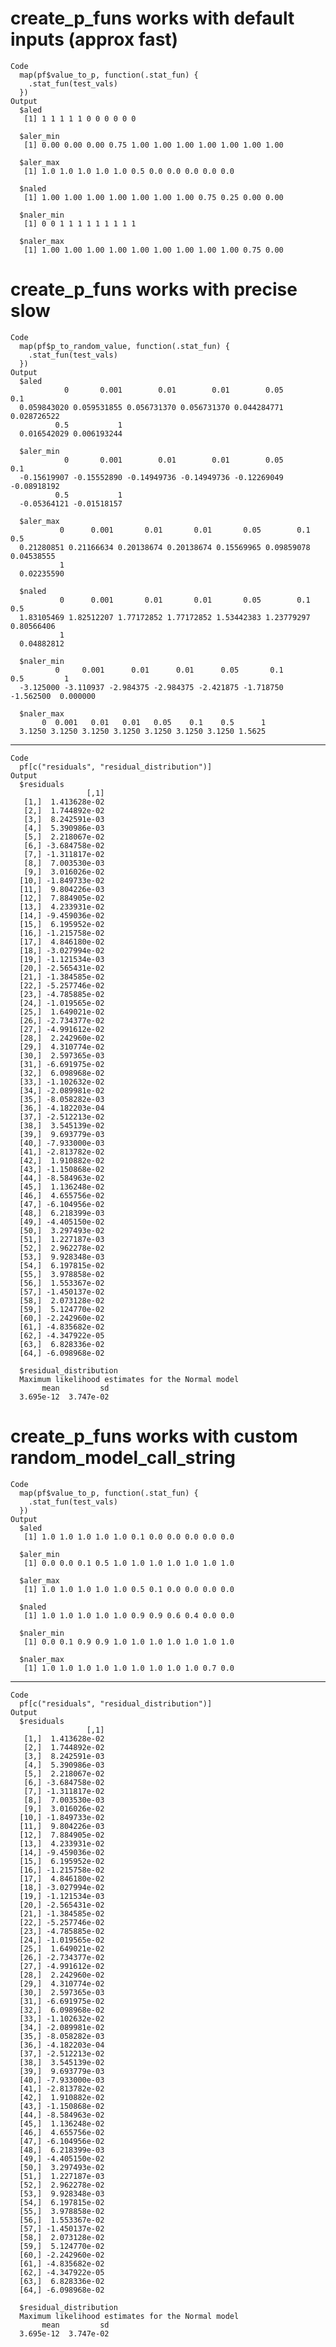 # create_p_funs works with default inputs (approx fast)

    Code
      map(pf$value_to_p, function(.stat_fun) {
        .stat_fun(test_vals)
      })
    Output
      $aled
       [1] 1 1 1 1 1 0 0 0 0 0 0
      
      $aler_min
       [1] 0.00 0.00 0.00 0.75 1.00 1.00 1.00 1.00 1.00 1.00 1.00
      
      $aler_max
       [1] 1.0 1.0 1.0 1.0 1.0 0.5 0.0 0.0 0.0 0.0 0.0
      
      $naled
       [1] 1.00 1.00 1.00 1.00 1.00 1.00 1.00 0.75 0.25 0.00 0.00
      
      $naler_min
       [1] 0 0 1 1 1 1 1 1 1 1 1
      
      $naler_max
       [1] 1.00 1.00 1.00 1.00 1.00 1.00 1.00 1.00 1.00 0.75 0.00
      

# create_p_funs works with precise slow

    Code
      map(pf$p_to_random_value, function(.stat_fun) {
        .stat_fun(test_vals)
      })
    Output
      $aled
                0       0.001        0.01        0.01        0.05         0.1 
      0.059843020 0.059531855 0.056731370 0.056731370 0.044284771 0.028726522 
              0.5           1 
      0.016542029 0.006193244 
      
      $aler_min
                0       0.001        0.01        0.01        0.05         0.1 
      -0.15619907 -0.15552890 -0.14949736 -0.14949736 -0.12269049 -0.08918192 
              0.5           1 
      -0.05364121 -0.01518157 
      
      $aler_max
               0      0.001       0.01       0.01       0.05        0.1        0.5 
      0.21280851 0.21166634 0.20138674 0.20138674 0.15569965 0.09859078 0.04538555 
               1 
      0.02235590 
      
      $naled
               0      0.001       0.01       0.01       0.05        0.1        0.5 
      1.83105469 1.82512207 1.77172852 1.77172852 1.53442383 1.23779297 0.80566406 
               1 
      0.04882812 
      
      $naler_min
              0     0.001      0.01      0.01      0.05       0.1       0.5         1 
      -3.125000 -3.110937 -2.984375 -2.984375 -2.421875 -1.718750 -1.562500  0.000000 
      
      $naler_max
           0  0.001   0.01   0.01   0.05    0.1    0.5      1 
      3.1250 3.1250 3.1250 3.1250 3.1250 3.1250 3.1250 1.5625 
      

---

    Code
      pf[c("residuals", "residual_distribution")]
    Output
      $residuals
                     [,1]
       [1,]  1.413628e-02
       [2,]  1.744892e-02
       [3,]  8.242591e-03
       [4,]  5.390986e-03
       [5,]  2.218067e-02
       [6,] -3.684758e-02
       [7,] -1.311817e-02
       [8,]  7.003530e-03
       [9,]  3.016026e-02
      [10,] -1.849733e-02
      [11,]  9.804226e-03
      [12,]  7.884905e-02
      [13,]  4.233931e-02
      [14,] -9.459036e-02
      [15,]  6.195952e-02
      [16,] -1.215758e-02
      [17,]  4.846180e-02
      [18,] -3.027994e-02
      [19,] -1.121534e-03
      [20,] -2.565431e-02
      [21,] -1.384585e-02
      [22,] -5.257746e-02
      [23,] -4.785885e-02
      [24,] -1.019565e-02
      [25,]  1.649021e-02
      [26,] -2.734377e-02
      [27,] -4.991612e-02
      [28,]  2.242960e-02
      [29,]  4.310774e-02
      [30,]  2.597365e-03
      [31,] -6.691975e-02
      [32,]  6.098968e-02
      [33,] -1.102632e-02
      [34,] -2.089981e-02
      [35,] -8.058282e-03
      [36,] -4.182203e-04
      [37,] -2.512213e-02
      [38,]  3.545139e-02
      [39,]  9.693779e-03
      [40,] -7.933000e-03
      [41,] -2.813782e-02
      [42,]  1.910882e-02
      [43,] -1.150868e-02
      [44,] -8.584963e-02
      [45,]  1.136248e-02
      [46,]  4.655756e-02
      [47,] -6.104956e-02
      [48,]  6.218399e-03
      [49,] -4.405150e-02
      [50,]  3.297493e-02
      [51,]  1.227187e-03
      [52,]  2.962278e-02
      [53,]  9.928348e-03
      [54,]  6.197815e-02
      [55,]  3.978858e-02
      [56,]  1.553367e-02
      [57,] -1.450137e-02
      [58,]  2.073128e-02
      [59,]  5.124770e-02
      [60,] -2.242960e-02
      [61,] -4.835682e-02
      [62,] -4.347922e-05
      [63,]  6.828336e-02
      [64,] -6.098968e-02
      
      $residual_distribution
      Maximum likelihood estimates for the Normal model 
           mean         sd  
      3.695e-12  3.747e-02  
      

# create_p_funs works with custom random_model_call_string

    Code
      map(pf$value_to_p, function(.stat_fun) {
        .stat_fun(test_vals)
      })
    Output
      $aled
       [1] 1.0 1.0 1.0 1.0 1.0 0.1 0.0 0.0 0.0 0.0 0.0
      
      $aler_min
       [1] 0.0 0.0 0.1 0.5 1.0 1.0 1.0 1.0 1.0 1.0 1.0
      
      $aler_max
       [1] 1.0 1.0 1.0 1.0 1.0 0.5 0.1 0.0 0.0 0.0 0.0
      
      $naled
       [1] 1.0 1.0 1.0 1.0 1.0 0.9 0.9 0.6 0.4 0.0 0.0
      
      $naler_min
       [1] 0.0 0.1 0.9 0.9 1.0 1.0 1.0 1.0 1.0 1.0 1.0
      
      $naler_max
       [1] 1.0 1.0 1.0 1.0 1.0 1.0 1.0 1.0 1.0 0.7 0.0
      

---

    Code
      pf[c("residuals", "residual_distribution")]
    Output
      $residuals
                     [,1]
       [1,]  1.413628e-02
       [2,]  1.744892e-02
       [3,]  8.242591e-03
       [4,]  5.390986e-03
       [5,]  2.218067e-02
       [6,] -3.684758e-02
       [7,] -1.311817e-02
       [8,]  7.003530e-03
       [9,]  3.016026e-02
      [10,] -1.849733e-02
      [11,]  9.804226e-03
      [12,]  7.884905e-02
      [13,]  4.233931e-02
      [14,] -9.459036e-02
      [15,]  6.195952e-02
      [16,] -1.215758e-02
      [17,]  4.846180e-02
      [18,] -3.027994e-02
      [19,] -1.121534e-03
      [20,] -2.565431e-02
      [21,] -1.384585e-02
      [22,] -5.257746e-02
      [23,] -4.785885e-02
      [24,] -1.019565e-02
      [25,]  1.649021e-02
      [26,] -2.734377e-02
      [27,] -4.991612e-02
      [28,]  2.242960e-02
      [29,]  4.310774e-02
      [30,]  2.597365e-03
      [31,] -6.691975e-02
      [32,]  6.098968e-02
      [33,] -1.102632e-02
      [34,] -2.089981e-02
      [35,] -8.058282e-03
      [36,] -4.182203e-04
      [37,] -2.512213e-02
      [38,]  3.545139e-02
      [39,]  9.693779e-03
      [40,] -7.933000e-03
      [41,] -2.813782e-02
      [42,]  1.910882e-02
      [43,] -1.150868e-02
      [44,] -8.584963e-02
      [45,]  1.136248e-02
      [46,]  4.655756e-02
      [47,] -6.104956e-02
      [48,]  6.218399e-03
      [49,] -4.405150e-02
      [50,]  3.297493e-02
      [51,]  1.227187e-03
      [52,]  2.962278e-02
      [53,]  9.928348e-03
      [54,]  6.197815e-02
      [55,]  3.978858e-02
      [56,]  1.553367e-02
      [57,] -1.450137e-02
      [58,]  2.073128e-02
      [59,]  5.124770e-02
      [60,] -2.242960e-02
      [61,] -4.835682e-02
      [62,] -4.347922e-05
      [63,]  6.828336e-02
      [64,] -6.098968e-02
      
      $residual_distribution
      Maximum likelihood estimates for the Normal model 
           mean         sd  
      3.695e-12  3.747e-02  
      

